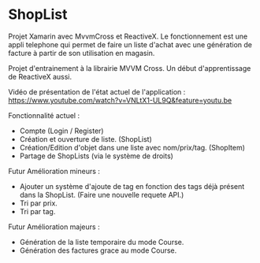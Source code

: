 # ShopList
Projet Xamarin avec MvvmCross et ReactiveX. Le fonctionnement est une appli telephone qui permet de faire un liste d'achat avec une génération de facture à partir de son utilisation en magasin.

Projet d'entrainement à la librairie MVVM Cross.
Un début d'apprentissage de ReactiveX aussi.

Vidéo de présentation de l'état actuel de l'application : https://www.youtube.com/watch?v=VNLtX1-UL9Q&feature=youtu.be

Fonctionnalité actuel :
- Compte (Login / Register)
- Création et ouverture de liste. (ShopList)
- Création/Edition d'objet dans une liste avec nom/prix/tag. (ShopItem)
- Partage de ShopLists (via le système de droits)


Futur Amélioration mineurs : 
- Ajouter un système d'ajoute de tag en fonction des tags déjà présent dans la ShopList. (Faire une nouvelle requete API.)
- Tri par prix.
- Tri par tag.


Futur Amélioration majeurs : 
- Génération de la liste temporaire du mode Course.
- Génération des factures grace au mode Course.

